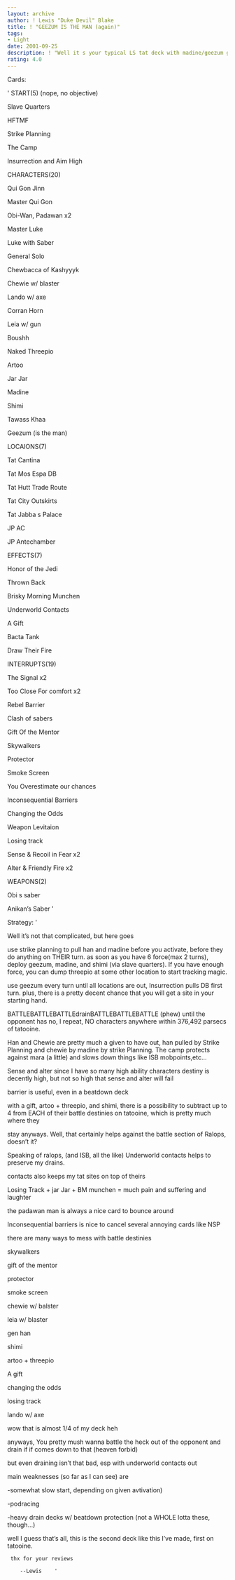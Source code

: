 ```yaml
---
layout: archive
author: ! Lewis "Duke Devil" Blake
title: ! "GEEZUM IS THE MAN (again)"
tags:
- Light
date: 2001-09-25
description: ! "Well it s your typical LS tat deck with madine/geezum going to pull all sites fromthe deck. For those of you who aren t good at math, that equals a lot of activation."
rating: 4.0
---
```

Cards:

'
START(5) (nope, no objective)

Slave Quarters

HFTMF

Strike Planning

The Camp

Insurrection and Aim High


CHARACTERS(20)

Qui Gon Jinn

Master Qui Gon

Obi-Wan, Padawan x2

Master Luke

Luke with Saber

General Solo

Chewbacca of Kashyyyk

Chewie w/ blaster

Lando w/ axe

Corran Horn

Leia w/ gun

Boushh

Naked Threepio

Artoo

Jar Jar

Madine

Shimi

Tawass Khaa

Geezum (is the man)


LOCAIONS(7)

Tat Cantina

Tat Mos Espa DB

Tat Hutt Trade Route

Tat City Outskirts

Tat Jabba s Palace

JP AC

JP Antechamber


EFFECTS(7)

Honor of the Jedi

Thrown Back

Brisky Morning Munchen

Underworld Contacts

A Gift

Bacta Tank

Draw Their Fire


INTERRUPTS(19)

The Signal x2

Too Close For comfort x2

Rebel Barrier

Clash of sabers

Gift Of the Mentor

Skywalkers

Protector

Smoke Screen

You Overestimate our chances

Inconsequential Barriers

Changing the Odds

Weapon Levitaion

Losing track

Sense & Recoil in Fear x2

Alter & Friendly Fire x2


WEAPONS(2)

Obi s saber

Anikan’s Saber  '

Strategy: '

Well it’s not that complicated, but here goes


use strike planning to pull han and madine before you activate, before they do anything on THEIR turn. as soon as you have 6 force(max 2 turns), deploy geezum, madine, and shimi (via slave quarters). If you have enough force, you can dump threepio at some other location to start tracking magic.

 use geezum every turn until all locations are out, Insurrection pulls DB first turn. plus, there is a pretty decent chance that you will get a site in your starting hand.


 BATTLEBATTLEBATTLEdrainBATTLEBATTLEBATTLE (phew) until the opponent has no, I repeat, NO characters anywhere within 376,492 parsecs of tatooine.


Han and Chewie are pretty much a given to have out, han pulled by Strike Planning and chewie by madine by strike Planning. The camp protects against mara (a little) and slows down things like ISB mobpoints,etc...

Sense and alter since I have so many high ability characters destiny is decently high, but not so high that sense and alter will fail


barrier is useful, even in a beatdown deck


with a gift, artoo + threepio, and shimi, there is a possibility to subtract up to 4 from EACH of their battle destinies on tatooine, which is pretty much where they

stay anyways. Well, that certainly helps against the battle section of Ralops, doesn’t it?

Speaking of ralops, (and ISB, all the like) Underworld contacts helps to preserve my drains.

contacts also keeps my tat sites on top of theirs


Losing Track + jar Jar + BM munchen = much pain and suffering and laughter


the padawan man is always a nice card to bounce around


Inconsequential barriers is nice to cancel several annoying cards like NSP


there are many ways to mess with battle destinies

skywalkers

gift of the mentor

protector

smoke screen

chewie w/ balster

leia w/ blaster

gen han

shimi

artoo + threepio

A gift

changing the odds

losing track

lando w/ axe


wow that is almost 1/4 of my deck heh


anyways, You pretty mush wanna battle the heck out of the opponent and drain if if comes down to that (heaven forbid)

but even draining isn’t that bad, esp with underworld contacts out


main weaknesses (so far as I can see) are

-somewhat slow start, depending on given avtivation)

-podracing

-heavy drain decks w/ beatdown protection (not a WHOLE lotta these, though...)



well I guess that’s all, this is the second deck like this I’ve made, first on tatooine.


     thx for your reviews

        --Lewis    '

